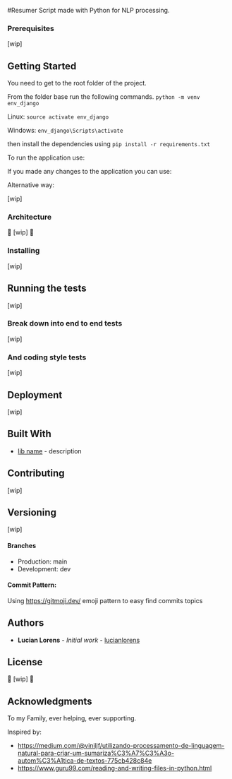#Resumer
Script made with Python for NLP processing.

### Prerequisites

[wip]


## Getting Started

You need to get to the root folder of the project.

From the folder base run the following commands.
`python -m venv env_django`

Linux:
`source activate env_django` 

Windows:
`env_django\Scripts\activate`

then install the dependencies using 
`pip install -r requirements.txt`

To run the application use:

If you made any changes to the application you can use:

Alternative way:

[wip]

### Architecture
:construction: [wip] :construction: 

### Installing

[wip]

## Running the tests

[wip]

### Break down into end to end tests

[wip]

### And coding style tests

[wip]


## Deployment

[wip]

## Built With

* [lib name](website) - description

## Contributing

[wip]

## Versioning

[wip]

#### Branches
* Production: main
* Development: dev 

#### Commit Pattern:
Using https://gitmoji.dev/ emoji pattern to easy find commits topics

## Authors

* **Lucian Lorens** - *Initial work* - [lucianlorens](https://github.com/lucianlorens)

## License

:construction: [wip] :construction:

## Acknowledgments

To my Family, ever helping, ever supporting.

Inspired by:
* https://medium.com/@viniljf/utilizando-processamento-de-linguagem-natural-para-criar-um-sumariza%C3%A7%C3%A3o-autom%C3%A1tica-de-textos-775cb428c84e
* https://www.guru99.com/reading-and-writing-files-in-python.html
